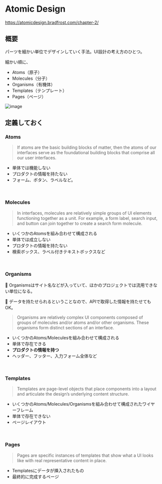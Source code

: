 # Atomic Design
https://atomicdesign.bradfrost.com/chapter-2/

## 概要
パーツを細かい単位でデザインしていく手法。UI設計の考え方のひとつ。

細かい順に、
* Atoms（原子）
* Molecules（分子）
* Organisms（有機体）
* Templates（テンプレート）
* Pages（ページ）

![image](https://user-images.githubusercontent.com/72424558/118745327-e0211d00-b890-11eb-927b-8d3da4260c41.png)


## 定義しておく
### Atoms
> If atoms are the basic building blocks of matter, then the atoms of our interfaces serve as the foundational building blocks that comprise all our user interfaces.

* 単体では機能しない
* プロダクトの情報を持たない
* フォーム、ボタン、ラベルなど。

<br />

### Molecules
> In interfaces, molecules are relatively simple groups of UI elements functioning together as a unit. For example, a form label, search input, and button can join together to create a search form molecule.

* いくつかのAtomsを組み合わせて構成される
* 単体では成立しない
* プロダクトの情報を持たない
* 検索ボックス、ラベル付きテキストボックスなど

<br />

### Organisms

📌 Organismsはサイト名などが入っていて、ほかのプロジェクトでは流用できない単位になる。

📌 データを持たせられるということなので、APIで取得した情報を持たせてもOK。

> Organisms are relatively complex UI components composed of groups of molecules and/or atoms and/or other organisms. These organisms form distinct sections of an interface.

* いくつかのAtoms/Moleculesを組み合わせて構成される
* 単体で存在できる
* <b>プロダクトの情報を持つ</b>
* ヘッダー、フッター、入力フォーム全体など

<br />

### Templates
> Templates are page-level objects that place components into a layout and articulate the design’s underlying content structure.

* いくつかのAtoms/Molecules/Organismsを組み合わせて構成されたワイヤーフレーム
* 単体で存在できない
* ページレイアウト

<br />

### Pages
> Pages are specific instances of templates that show what a UI looks like with real representative content in place. 

* Templatesにデータが挿入されたもの
* 最終的に完成するページ





